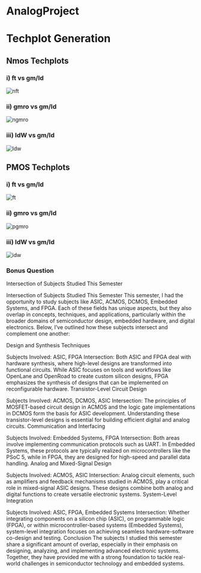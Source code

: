 # AnalogProject

# Techplot Generation

## Nmos Techplots

### i) ft vs gm/Id

![nft](https://github.com/user-attachments/assets/0acb62ba-7278-4ae9-8e6b-c5021effb647)


### ii) gmro vs gm/Id

![ngmro](https://github.com/user-attachments/assets/9a6930f0-54f0-46c3-8829-4e692c09b7a6)

### iii) IdW vs gm/Id

![Idw](https://github.com/user-attachments/assets/617f44fb-40bd-4700-9c51-cd2af83735c1)




## PMOS Techplots
### i) ft vs gm/Id


![ft](https://github.com/user-attachments/assets/832af900-7385-4c1a-a07d-8990c47e7638)


### ii) gmro vs gm/Id

![pgmro](https://github.com/user-attachments/assets/4b11b19f-dca6-47cb-a0e3-84171c886712)

### iii) IdW vs gm/Id

![idw](https://github.com/user-attachments/assets/a19bf9c3-5af0-4029-806f-d6281fb12fc7)




### Bonus Question 

Intersection of Subjects Studied This Semester



Intersection of Subjects Studied This Semester
This semester, I had the opportunity to study subjects like ASIC, ACMOS, DCMOS, Embedded Systems, and FPGA. Each of these fields has unique aspects, but they also overlap in concepts, techniques, and applications, particularly within the broader domains of semiconductor design, embedded hardware, and digital electronics. Below, I’ve outlined how these subjects intersect and complement one another:

Design and Synthesis Techniques

Subjects Involved: ASIC, FPGA
Intersection: Both ASIC and FPGA deal with hardware synthesis, where high-level designs are transformed into functional circuits. While ASIC focuses on tools and workflows like OpenLane and OpenRoad to create custom silicon designs, FPGA emphasizes the synthesis of designs that can be implemented on reconfigurable hardware.
Transistor-Level Circuit Design

Subjects Involved: ACMOS, DCMOS, ASIC
Intersection: The principles of MOSFET-based circuit design in ACMOS and the logic gate implementations in DCMOS form the basis for ASIC development. Understanding these transistor-level designs is essential for building efficient digital and analog circuits.
Communication and Interfacing

Subjects Involved: Embedded Systems, FPGA
Intersection: Both areas involve implementing communication protocols such as UART. In Embedded Systems, these protocols are typically realized on microcontrollers like the PSoC 5, while in FPGA, they are designed for high-speed and parallel data handling.
Analog and Mixed-Signal Design

Subjects Involved: ACMOS, ASIC
Intersection: Analog circuit elements, such as amplifiers and feedback mechanisms studied in ACMOS, play a critical role in mixed-signal ASIC designs. These designs combine both analog and digital functions to create versatile electronic systems.
System-Level Integration

Subjects Involved: ASIC, FPGA, Embedded Systems
Intersection: Whether integrating components on a silicon chip (ASIC), on programmable logic (FPGA), or within microcontroller-based systems (Embedded Systems), system-level integration focuses on achieving seamless hardware-software co-design and testing.
Conclusion
The subjects I studied this semester share a significant amount of overlap, especially in their emphasis on designing, analyzing, and implementing advanced electronic systems. Together, they have provided me with a strong foundation to tackle real-world challenges in semiconductor technology and embedded systems.

